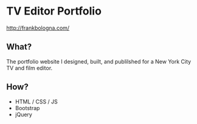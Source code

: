 # TV Editor Portfolio
http://frankbologna.com/ 

## What?
The portfolio website I designed, built, and publilshed for a New York City TV and film editor.

## How?
* HTML / CSS / JS
* Bootstrap
* jQuery
